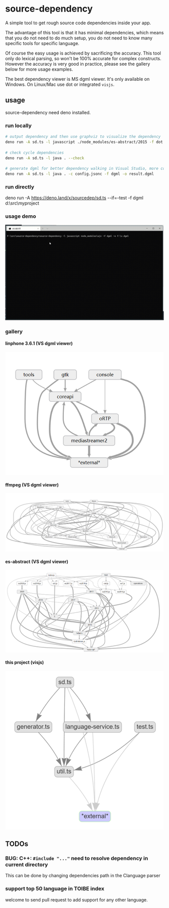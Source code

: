 # source-dependency

A simple tool to get rough source code dependencies inside your app.

The advantage of this tool is that it has minimal dependencies, which means that you do not need to do much setup, you do not need to know many specific tools for specific language.

Of course the easy usage is achieved by sacrificing the accuracy. This tool only do lexical parsing, so won't be 100% accurate for complex constructs. However the accuracy is very good in practice, please see the gallery below for more usage examples.

The best dependency viewer is MS dgml viewer. It's only available on Windows. On Linux/Mac use dot or integrated `visjs`.

## usage

source-dependency need deno installed.

### run locally

```bash
# output dependency and then use graphviz to visualize the dependency
deno run -A sd.ts -l javascript ./node_modules/es-abstract/2015 -f dot | dot -Tsvg >~/v.svg

# check cycle dependencies
deno run -A sd.ts -l java . --check

# generate dgml for better dependency walking in Visual Studio, more config is in config.jsonc
deno run -A sd.ts -l java . -c config.jsonc -f dgml -o result.dgml

```

### run directly

deno run -A https://deno.land/x/sourcedep/sd.ts --if=-test -f dgml d:\src\myproject

### usage demo

![demo](demo.gif)

### gallery

#### linphone 3.6.1 (VS dgml viewer)

![linphone](doc/gallery/linphone3.6.1.png)

#### ffmpeg (VS dgml viewer)

![ffmpeg](doc/gallery/ffmpeg.png)

#### es-abstract (VS dgml viewer)

![es-abstract](doc/gallery/es-abstract.png)

#### this project (visjs)

![this project](doc/gallery/visjs.png)

## TODOs

### BUG: C++: `#include "..."` need to resolve dependency in current directory

This can be done by changing dependencies path in the Clanguage parser

### support top 50 language in TOIBE index

welcome to send pull request to add support for any other language.
